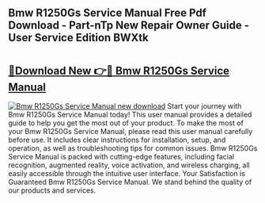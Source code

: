 ## Bmw R1250Gs Service Manual Free Pdf Download - Part-nTp New Repair Owner Guide - User Service Edition BWXtk

# <h2><a href="http://bc16704.oget.top/?id=Bmw+R1250Gs+Service+Manual">🔗Download New 👉🔴 Bmw R1250Gs Service Manual</a></h2>

[![Bmw R1250Gs Service Manual new download](https://i.imgur.com/5g1atiW.png)](http://bc16704.oget.top/?id=Bmw+R1250Gs+Service+Manual)
Start your journey with Bmw R1250Gs Service Manual today! This user manual provides a detailed guide to help you get the most out of your product. To make the most of your Bmw R1250Gs Service Manual, please read this user manual carefully before use. It includes clear instructions for installation, setup, and operation, as well as troubleshooting tips for common issues. Bmw R1250Gs Service Manual is packed with cutting-edge features, including facial recognition, augmented reality, voice activation, and wireless charging, all easily accessible through the intuitive user interface. Your Satisfaction is Guaranteed Bmw R1250Gs Service Manual. We stand behind the quality of our products and services.
